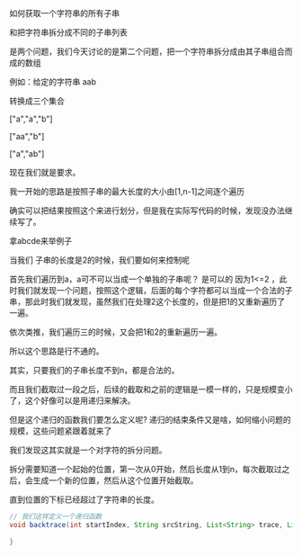 如何获取一个字符串的所有子串

和把字符串拆分成不同的子串列表

是两个问题，我们今天讨论的是第二个问题，把一个字符串拆分成由其子串组合而成的数组

例如：给定的字符串 aab

转换成三个集合

["a","a","b"]

["aa","b"]

["a","ab"]

现在我们就是要求。

我一开始的思路是按照子串的最大长度的大小由[1,n-1]之间逐个遍历

确实可以把结果按照这个来进行划分，但是我在实际写代码的时候，发现没办法继续写了。

拿abcde来举例子

当我们 子串的长度是2的时候，我们要如何来控制呢

首先我们遍历到a，a可不可以当成一个单独的子串呢？ 是可以的 因为1<=2 ，此时我们就发现一个问题，按照这个逻辑，后面的每个字符都可以当成一个合法的子串，那此时我们就发现，虽然我们在处理2这个长度的，但是把1的又重新遍历了一遍。

依次类推，我们遍历三的时候，又会把1和2的重新遍历一遍。

所以这个思路是行不通的。

其实，只要我们的子串长度不到n，都是合法的。

而且我们截取过一段之后，后续的截取和之前的逻辑是一模一样的，只是规模变小了，这个好像可以是用递归来解决。

但是这个递归的函数我们要怎么定义呢? 递归的结束条件又是啥，如何缩小问题的规模，这些问题紧跟着就来了

我们发现这其实就是一个对字符的拆分问题。

拆分需要知道一个起始的位置，第一次从0开始，然后长度从1到n，每次截取过之后，会生成一个新的位置，然后从这个位置开始截取。

直到位置的下标已经超过了字符串的长度。

```java
// 我们这样定义一个递归函数
void backtrace(int startIndex, String srcString, List<String> trace, List<List<String> result) {
    
}
```





